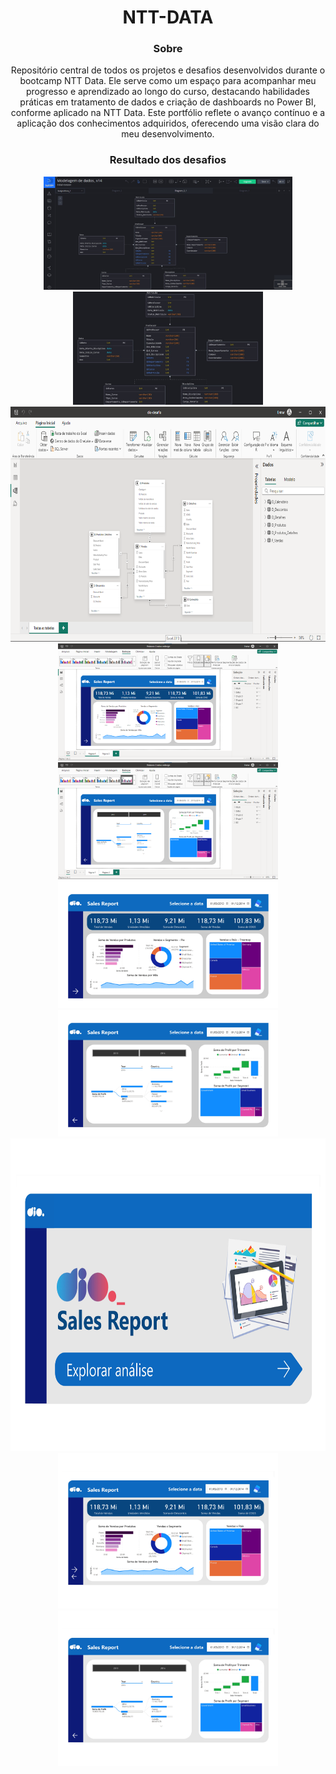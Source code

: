 <div align="center">
 
# NTT-DATA
### Sobre

Repositório central de todos os projetos e desafios desenvolvidos durante o bootcamp NTT Data. Ele serve como um espaço para acompanhar meu progresso e aprendizado ao longo do curso, destacando habilidades práticas em tratamento de dados e criação de dashboards no Power BI, conforme aplicado na NTT Data. Este portfólio reflete o avanço contínuo e a aplicação dos conhecimentos adquiridos, oferecendo uma visão clara do meu desenvolvimento.

### Resultado dos desafios
<div>
<img src="Model-Star-Schema/img1.jpeg" type="image/jpeg" alt="Print_Screen" height=181>
<img src="Model-Star-Schema/img2.jpeg" type="image/jpeg" alt="Print_Screen Zoom" height=181>

<img src="Data_Modeling_with_DAX/img.png" type="image/jpeg" alt="Print_Screen Zoom" height=376>

<img src="Managerial-Dashboard-Design-Enhancement/print-pag1.png" type="image/png" alt="Print_Screen_pag1" height=187>
<img src="Managerial-Dashboard-Design-Enhancement/print-pag2.png" type="image/png" alt="Print_Screen_pag2" height=187>
<img src="Managerial-Dashboard-Design-Enhancement/pag1.jpg" type="image/jpg" alt="pag1" height=203>
<img src="Managerial-Dashboard-Design-Enhancement/pag2.jpg" type="image/jpg" alt="pag2" height=203>

<img src="Sales-Profit-Analytics-Report/page1.jpg" type="image/jpeg" alt="Homepage" height=500>
<img src="Sales-Profit-Analytics-Report/page2.jpg" type="image/jpeg" alt="Page 2" height=249>
<img src="Sales-Profit-Analytics-Report/page3.jpg" type="image/jpeg" alt="Page 3" height=249>
</div>
</div>
